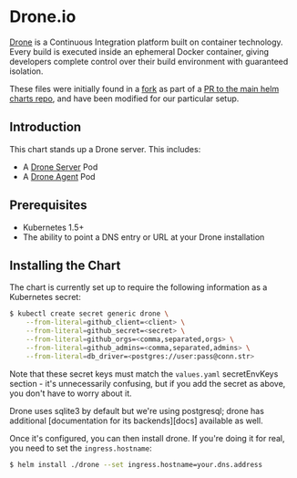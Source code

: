 # Drone.io

[Drone](http://readme.drone.io/) is a Continuous Integration platform
built on container technology. Every build is executed inside an
ephemeral Docker container, giving developers complete control over
their build environment with guaranteed isolation.

These files were initially found in a [fork][] as part of a
[PR to the main helm charts repo][pr], and have been modified for our
particular setup.

## Introduction

This chart stands up a Drone server. This includes:

- A [Drone Server][installation] Pod
- A [Drone Agent][installation] Pod

## Prerequisites

- Kubernetes 1.5+
- The ability to point a DNS entry or URL at your Drone installation

## Installing the Chart

The chart is currently set up to require the following information as
a Kubernetes secret:

```bash
$ kubectl create secret generic drone \
    --from-literal=github_client=<client> \
    --from-literal=github_secret=<secret> \
    --from-literal=github_orgs=<comma,separated,orgs> \
    --from-literal=github_admins=<comma,separated,admins> \
    --from-literal=db_driver=<postgres://user:pass@conn.str>
```

Note that these secret keys must match the `values.yaml` secretEnvKeys
section - it's unnecessarily confusing, but if you add the secret as
above, you don't have to worry about it.

Drone uses sqlite3 by default but we're using postgresql; drone has
additional [documentation for its backends][docs] available as well.

Once it's configured, you can then install drone. If you're doing it
for real, you need to set the `ingress.hostname`:

```bash
$ helm install ./drone --set ingress.hostname=your.dns.address
```

[fork]: https://github.com/bacongobbler/kube-charts/tree/440e9d64298741253a06058c68dc871fd65aa32a
[pr]: https://github.com/kubernetes/charts/pull/821
[installation]: http://readme.drone.io/admin/installation-guide/
[drone]: http://readme.drone.io/admin/database-engines/
